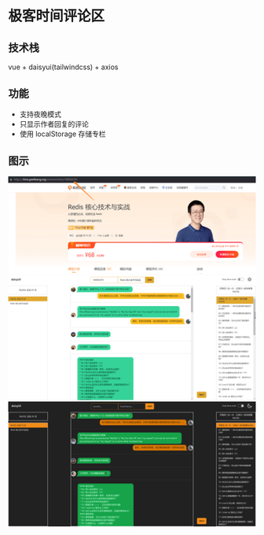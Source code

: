 # 极客时间评论区

## 技术栈
vue + daisyui(tailwindcss) + axios

## 功能
+ 支持夜晚模式
+ 只显示作者回复的评论
+ 使用 localStorage 存储专栏

## 图示
![](./doc/bookId.png)
![](./doc/addBook.png)
![](./doc/dark.png)

